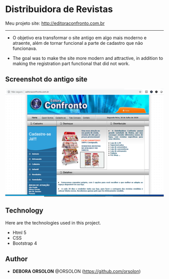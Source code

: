 # Distribuidora de Revistas
Meu projeto site: <http://editoraconfronto.com.br>

***
* O objetivo era transformar o site antigo em algo mais moderno e atraente, além de tornar funcional a parte de cadastro que não funcionava.

* The goal was to make the site more modern and attractive, in addition to making the registration part functional that did not work.

## Screenshot do antigo site
![](assets/imagens/antigo_site.png)

## Technology 
 
Here are the technologies used in this project.
 
* Html 5
* CSS
* Bootstrap 4

## Author
 
* **DEBORA ORSOLON** @ORSOLON (https://github.com/orsolon)
